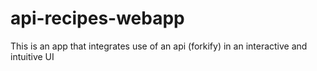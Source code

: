 # api-recipes-webapp
This is an app that integrates use of an api (forkify) in an interactive and intuitive UI
